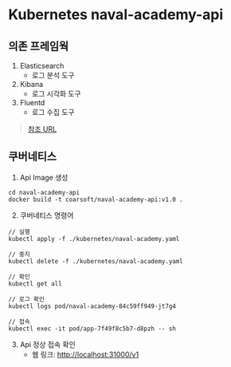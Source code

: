 # Kubernetes naval-academy-api

## 의존 프레임웍
1. Elasticsearch
   - 로그 분석 도구 
2. Kibana
   - 로그 시각화 도구
3. Fluentd
   - 로그 수집 도구 
> [참조 URL](https://lahuman.github.io/kubernetes-logging/)


## 쿠버네티스 
1. Api Image 생성
~~~shell
cd naval-academy-api
docker build -t coarsoft/naval-academy-api:v1.0 .
~~~

2. 쿠버네티스 명령어
~~~shell
// 실행
kubectl apply -f ./kubernetes/naval-academy.yaml

// 중지
kubectl delete -f ./kubernetes/naval-academy.yaml

// 확인
kubectl get all

// 로그 확인
kubectl logs pod/naval-academy-84c59ff949-jt7g4

// 접속
kubectl exec -it pod/app-7f49f8c5b7-d8pzh -- sh
~~~

3. Api 정상 접속 확인
   - 웹 링크: [http://localhost:31000/v1](http://localhost:31000/v1)
